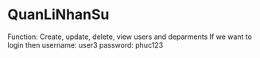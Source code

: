 # QuanLiNhanSu
 Function: Create, update, delete, view users and deparments
 If we want to login then 
username: user3
password: phuc123
